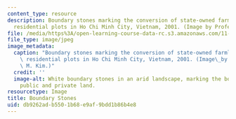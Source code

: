 ```yaml
---
content_type: resource
description: Boundary stones marking the conversion of state-owned farmland into private
  residential plots in Ho Chi Minh City, Vietnam, 2001. (Image by Professor A.M. Kim)
file: /media/https%3A/open-learning-course-data-rc.s3.amazonaws.com/11-467j-property-rights-in-transition-spring-2005/db9262adb5501b68e9af9bdd1b86b4e8_11-467js05.jpg
file_type: image/jpeg
image_metadata:
  caption: "Boundary stones marking the conversion of state-owned farmland into private\
    \ residential plots in Ho Chi Minh City, Vietnam, 2001. (Image\_by Prof. Annette\
    \ M. Kim.)"
  credit: ''
  image-alt: White boundary stones in an arid landscape, marking the boundary between
    public and private land.
resourcetype: Image
title: Boundary Stones
uid: db9262ad-b550-1b68-e9af-9bdd1b86b4e8
---
```

